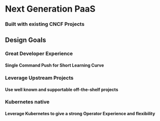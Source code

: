 # Next Generation PaaS

### Built with existing CNCF Projects


## Design Goals

### Great Developer Experience

#### Single Command Push for Short Learning Curve

### Leverage Upstream Projects

#### Use well known and supportable off-the-shelf projects

### Kubernetes native

#### Leverage Kubernetes to give a strong Operator Experience and flexibility